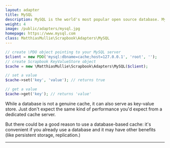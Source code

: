 ```yaml
---
layout: adapter
title: MySQL
description: MySQL is the world's most popular open source database. MySQL can cost-effectively help you deliver high performance, scalable database applications.
weight: 4
image: /public/adapters/mysql.jpg
homepage: https://www.mysql.com
class: MatthiasMullie\Scrapbook\Adapters\MySQL
---
```


```php
// create \PDO object pointing to your MySQL server
$client = new PDO('mysql:dbname=cache;host=127.0.0.1', 'root', '');
// create Scrapbook KeyValueStore object
$cache = new \MatthiasMullie\Scrapbook\Adapters\MySQL($client);

// set a value
$cache->set('key', 'value'); // returns true

// get a value
$cache->get('key'); // returns 'value'
```

While a database is not a genuine cache, it can also serve as key-value store.
Just don't expect the same kind of performance you'd expect from a dedicated
cache server.

But there could be a good reason to use a database-based cache: it's convenient
if you already use a database and it may have other benefits (like persistent
storage, replication.)

<hr class="sep20">

